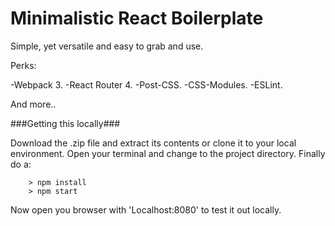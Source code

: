 # Minimalistic React Boilerplate

Simple, yet versatile and easy to grab and use.

Perks:

-Webpack 3.
-React Router 4.
-Post-CSS.
-CSS-Modules.
-ESLint.

And more..

###Getting this locally###

Download the .zip file and extract its contents or clone it to your local environment. Open your terminal and change to the project directory. Finally do a:

```
	> npm install
	> npm start
```

Now open you browser with 'Localhost:8080' to test it out locally.
